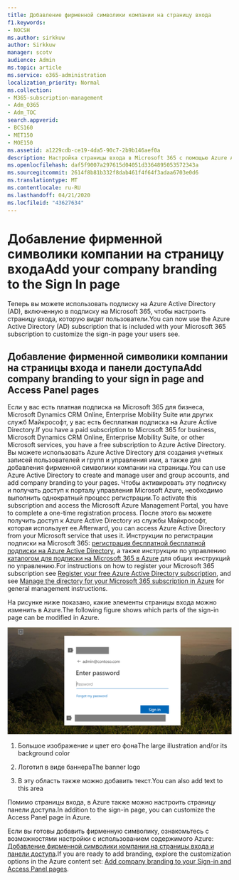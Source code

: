 ```yaml
---
title: Добавление фирменной символики компании на страницу входа
f1.keywords:
- NOCSH
ms.author: sirkkuw
author: Sirkkuw
manager: scotv
audience: Admin
ms.topic: article
ms.service: o365-administration
localization_priority: Normal
ms.collection:
- M365-subscription-management
- Adm_O365
- Adm_TOC
search.appverid:
- BCS160
- MET150
- MOE150
ms.assetid: a1229cdb-ce19-4da5-90c7-2b9b146aef0a
description: Настройка страницы входа в Microsoft 365 с помощью Azure Active Directory. Вы можете добавить иллюстрацию, логотип и текст на страницу входа.
ms.openlocfilehash: daf5f9007a297615d04051d3364895053572343a
ms.sourcegitcommit: 2614f8b81b332f8dab461f4f64f3adaa6703e0d6
ms.translationtype: MT
ms.contentlocale: ru-RU
ms.lasthandoff: 04/21/2020
ms.locfileid: "43627634"
---
```

# <a name="add-your-company-branding-to-the-sign-in-page"></a><span data-ttu-id="19c3e-104">Добавление фирменной символики компании на страницу входа</span><span class="sxs-lookup"><span data-stu-id="19c3e-104">Add your company branding to the Sign In page</span></span>

 <span data-ttu-id="19c3e-105">Теперь вы можете использовать подписку на Azure Active Directory (AD), включенную в подписку на Microsoft 365, чтобы настроить страницу входа, которую видят пользователи.</span><span class="sxs-lookup"><span data-stu-id="19c3e-105">You can now use the Azure Active Directory (AD) subscription that is included with your Microsoft 365 subscription to customize the sign-in page your users see.</span></span> 
  
## <a name="add-company-branding-to-your-sign-in-page-and-access-panel-pages"></a><span data-ttu-id="19c3e-106">Добавление фирменной символики компании на страницы входа и панели доступа</span><span class="sxs-lookup"><span data-stu-id="19c3e-106">Add company branding to your sign in page and Access Panel pages</span></span>

<span data-ttu-id="19c3e-107">Если у вас есть платная подписка на Microsoft 365 для бизнеса, Microsoft Dynamics CRM Online, Enterprise Mobility Suite или других служб Майкрософт, у вас есть бесплатная подписка на Azure Active Directory.</span><span class="sxs-lookup"><span data-stu-id="19c3e-107">If you have a paid subscription to Microsoft 365 for business, Microsoft Dynamics CRM Online, Enterprise Mobility Suite, or other Microsoft services, you have a free subscription to Azure Active Directory.</span></span> <span data-ttu-id="19c3e-108">Вы можете использовать Azure Active Directory для создания учетных записей пользователей и групп и управления ими, а также для добавления фирменной символики компании на страницы.</span><span class="sxs-lookup"><span data-stu-id="19c3e-108">You can use Azure Active Directory to create and manage user and group accounts, and add company branding to your pages.</span></span> <span data-ttu-id="19c3e-109">Чтобы активировать эту подписку и получать доступ к порталу управления Microsoft Azure, необходимо выполнить однократный процесс регистрации.</span><span class="sxs-lookup"><span data-stu-id="19c3e-109">To activate this subscription and access the Microsoft Azure Management Portal, you have to complete a one-time registration process.</span></span> <span data-ttu-id="19c3e-110">После этого вы можете получить доступ к Azure Active Directory из службы Майкрософт, которая использует ее.</span><span class="sxs-lookup"><span data-stu-id="19c3e-110">Afterward, you can access Azure Active Directory from your Microsoft service that uses it.</span></span> <span data-ttu-id="19c3e-111">Инструкции по регистрации подписки на Microsoft 365: [регистрация бесплатной бесплатной подписки на Azure Active Directory](https://go.microsoft.com/fwlink/p/?LinkID=527966), а также инструкции по управлению [каталогом для подписки на Microsoft 365 в Azure](https://go.microsoft.com/fwlink/p/?LinkId=620076) для общих инструкций по управлению.</span><span class="sxs-lookup"><span data-stu-id="19c3e-111">For instructions on how to register your Microsoft 365 subscription see [Register your free Azure Active Directory subscription](https://go.microsoft.com/fwlink/p/?LinkID=527966), and see [Manage the directory for your Microsoft 365 subscription in Azure](https://go.microsoft.com/fwlink/p/?LinkId=620076) for general management instructions.</span></span> 
  
<span data-ttu-id="19c3e-112">На рисунке ниже показано, какие элементы страницы входа можно изменить в Azure.</span><span class="sxs-lookup"><span data-stu-id="19c3e-112">The following figure shows which parts of the sign-in page can be modified in Azure.</span></span>
  
![Области страницы входа, которые можно настроить.](../../media/screenshotbranding.png)
  
1. <span data-ttu-id="19c3e-114">Большое изображение и цвет его фона</span><span class="sxs-lookup"><span data-stu-id="19c3e-114">The large illustration and/or its background color</span></span>
    
2. <span data-ttu-id="19c3e-115">Логотип в виде баннера</span><span class="sxs-lookup"><span data-stu-id="19c3e-115">The banner logo</span></span>
    
3. <span data-ttu-id="19c3e-116">В эту область также можно добавить текст.</span><span class="sxs-lookup"><span data-stu-id="19c3e-116">You can also add text to this area</span></span>
    
<span data-ttu-id="19c3e-117">Помимо страницы входа, в Azure также можно настроить страницу панели доступа.</span><span class="sxs-lookup"><span data-stu-id="19c3e-117">In addition to the sign-in page, you can customize the Access Panel page in Azure.</span></span>
  
<span data-ttu-id="19c3e-118">Если вы готовы добавить фирменную символику, ознакомьтесь с возможностями настройки с использованием содержимого Azure: [Добавление фирменной символики компании на страницы входа и панели доступа](https://go.microsoft.com/fwlink/p/?LinkId=620077).</span><span class="sxs-lookup"><span data-stu-id="19c3e-118">If you are ready to add branding, explore the customization options in the Azure content set: [Add company branding to your Sign-in and Access Panel pages](https://go.microsoft.com/fwlink/p/?LinkId=620077).</span></span>
